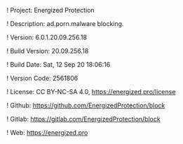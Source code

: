 ! Project: Energized Protection

! Description: ad.porn.malware blocking.

! Version: 6.0.1.20.09.256.18

! Build Version: 20.09.256.18

! Build Date: Sat, 12 Sep 20 18:06:16

! Version Code: 2561806

! License: CC BY-NC-SA 4.0, https://energized.pro/license

! Github: https://github.com/EnergizedProtection/block

! Gitlab: https://gitlab.com/EnergizedProtection/block


! Web: https://energized.pro
